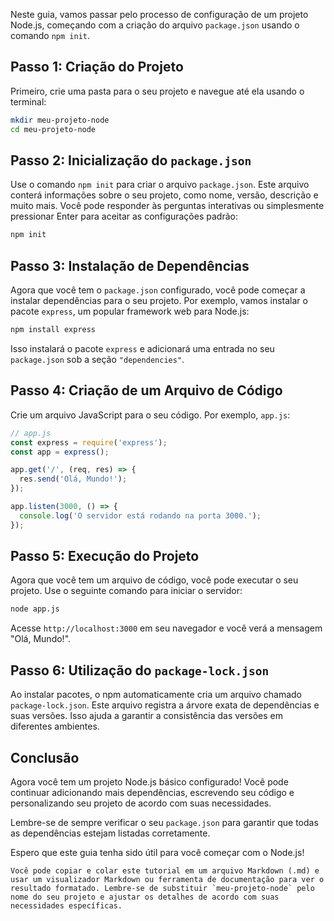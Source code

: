Neste guia, vamos passar pelo processo de configuração de um projeto Node.js, começando com a criação do arquivo `package.json` usando o comando `npm init`.

## Passo 1: Criação do Projeto
Primeiro, crie uma pasta para o seu projeto e navegue até ela usando o terminal:

```bash
mkdir meu-projeto-node
cd meu-projeto-node
```

## Passo 2: Inicialização do `package.json`
Use o comando `npm init` para criar o arquivo `package.json`. Este arquivo conterá informações sobre o seu projeto, como nome, versão, descrição e muito mais. Você pode responder às perguntas interativas ou simplesmente pressionar Enter para aceitar as configurações padrão:

```bash
npm init
```

## Passo 3: Instalação de Dependências
Agora que você tem o `package.json` configurado, você pode começar a instalar dependências para o seu projeto. Por exemplo, vamos instalar o pacote `express`, um popular framework web para Node.js:

```bash
npm install express
```

Isso instalará o pacote `express` e adicionará uma entrada no seu `package.json` sob a seção `"dependencies"`.

## Passo 4: Criação de um Arquivo de Código
Crie um arquivo JavaScript para o seu código. Por exemplo, `app.js`:

```javascript
// app.js
const express = require('express');
const app = express();

app.get('/', (req, res) => {
  res.send('Olá, Mundo!');
});

app.listen(3000, () => {
  console.log('O servidor está rodando na porta 3000.');
});
```

## Passo 5: Execução do Projeto
Agora que você tem um arquivo de código, você pode executar o seu projeto. Use o seguinte comando para iniciar o servidor:

```bash
node app.js
```

Acesse `http://localhost:3000` em seu navegador e você verá a mensagem "Olá, Mundo!".

## Passo 6: Utilização do `package-lock.json`
Ao instalar pacotes, o npm automaticamente cria um arquivo chamado `package-lock.json`. Este arquivo registra a árvore exata de dependências e suas versões. Isso ajuda a garantir a consistência das versões em diferentes ambientes.

## Conclusão
Agora você tem um projeto Node.js básico configurado! Você pode continuar adicionando mais dependências, escrevendo seu código e personalizando seu projeto de acordo com suas necessidades.

Lembre-se de sempre verificar o seu `package.json` para garantir que todas as dependências estejam listadas corretamente.

Espero que este guia tenha sido útil para você começar com o Node.js!
```
Você pode copiar e colar este tutorial em um arquivo Markdown (.md) e usar um visualizador Markdown ou ferramenta de documentação para ver o resultado formatado. Lembre-se de substituir `meu-projeto-node` pelo nome do seu projeto e ajustar os detalhes de acordo com suas necessidades específicas.
```